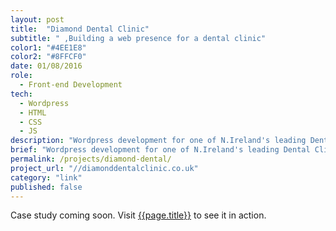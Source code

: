 ```yaml
---
layout: post
title:  "Diamond Dental Clinic"
subtitle: " ,Building a web presence for a dental clinic"
color1: "#4EE1E8"
color2: "#8FFCF0"
date: 01/08/2016
role:
  - Front-end Development
tech:
  - Wordpress
  - HTML
  - CSS
  - JS
description: "Wordpress development for one of N.Ireland's leading Dental Clinics"
brief: "Wordpress development for one of N.Ireland's leading Dental Clinics"
permalink: /projects/diamond-dental/
project_url: "//diamonddentalclinic.co.uk"
category: "link"
published: false
---
```


Case study coming soon. Visit [{{page.title}}]({{page.project_url}}) to see it in action.
